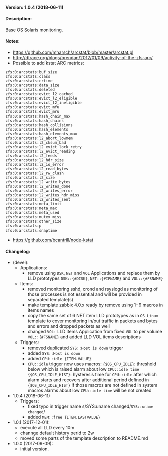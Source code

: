 #### Version: 1.0.4 (2018-06-11)

#### Description:
Base OS Solaris monitoring.

#### Notes:
- https://github.com/mharsch/arcstat/blob/master/arcstat.pl
- http://dtrace.org/blogs/brendan/2012/01/09/activity-of-the-zfs-arc/
- Possible to add kstat ARC metrics:
```
zfs:0:arcstats:buf_size
zfs:0:arcstats:class
zfs:0:arcstats:crtime
zfs:0:arcstats:data_size
zfs:0:arcstats:deleted
zfs:0:arcstats:evict_l2_cached
zfs:0:arcstats:evict_l2_eligible
zfs:0:arcstats:evict_l2_ineligible
zfs:0:arcstats:evict_mfu
zfs:0:arcstats:evict_mru
zfs:0:arcstats:hash_chain_max
zfs:0:arcstats:hash_chains
zfs:0:arcstats:hash_collisions
zfs:0:arcstats:hash_elements
zfs:0:arcstats:hash_elements_max
zfs:0:arcstats:l2_abort_lowmem
zfs:0:arcstats:l2_cksum_bad
zfs:0:arcstats:l2_evict_lock_retry
zfs:0:arcstats:l2_evict_reading
zfs:0:arcstats:l2_feeds
zfs:0:arcstats:l2_hdr_size
zfs:0:arcstats:l2_io_error
zfs:0:arcstats:l2_read_bytes
zfs:0:arcstats:l2_rw_clash
zfs:0:arcstats:l2_size
zfs:0:arcstats:l2_write_bytes
zfs:0:arcstats:l2_writes_done
zfs:0:arcstats:l2_writes_error
zfs:0:arcstats:l2_writes_hdr_miss
zfs:0:arcstats:l2_writes_sent
zfs:0:arcstats:meta_limit
zfs:0:arcstats:meta_max
zfs:0:arcstats:meta_used
zfs:0:arcstats:mutex_miss
zfs:0:arcstats:other_size
zfs:0:arcstats:p
zfs:0:arcstats:snaptime
```
- https://github.com/bcantrill/node-kstat

#### Changelog:
- (devel):
  - Applications:
    - remove using ```DSK```, ```NET``` and ```VOL``` Applications and replace them by LLD prototypes
      ```DSK::{#DISK}```, ```NET::{#IFNAME}``` and ```VOL::{#FSNAME}```
  - Items:
    - removed monitoring sshd, crond and rsyslogd as monitoring of those processes
      is not essential and will be provided in separated template(s)
    - make template zabbix 4.0.x ready by remove using $1-$9 macros in items names
    - copy the same set of 6 NET item LLD prototypes as in ```OS Linux``` template
      to cover monitoring in/out traffic in packets and bytes and errors and dropped
      packets as well
    - changed ```VOL:``` LLD items Application from fixed ```VOL``` to per volume ```VOL::{#FSNAME}```
      and added LLD VOL items descriptions
  - Triggers:
    - removed duplicated ```SYS::Host is down``` trigger
    - added ```SYS::Host is down```
    - added ```CPU::idle {ITEM.VALUE}```
    - ```CPU::idle``` trigger now uses macros:
      ```{$OS_CPU_IDLE}```: threshold below which is raised alarm about low ```CPU::idle time```&#13;
      ```{$OS_CPU_IDLE_HIST}```: hysteresis time for ```CPU::idle``` after which alarm starts and recovers after additional period defined in ```{$OS_CPU_IDLE_HIST}```</description>
      If those macros are not defined in system macros alarms about low ```CPU::idle time``` will be not created
- 1.0.4 (2018-06-11)
  - Triggers:
    - fixed typo in trigger name s/SYS:uname changed/```SYS::uname changed```/
    - added ```MEM::free {ITEM.LASTVALUE}```
- 1.0.1 (2017-12-01):
  - execute all LLD every 10m
  - channge default history perid to 2w
  - moved some parts of the template description to README.md
- 1.0.0 (2017-09-09):
  - initial version.
